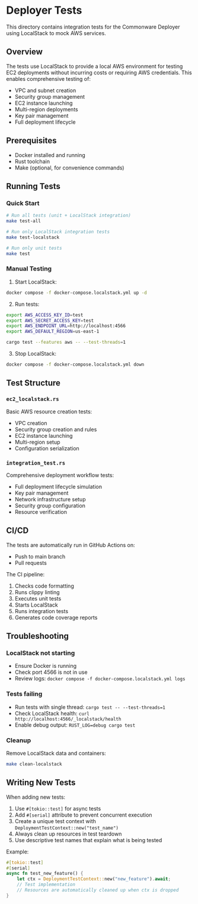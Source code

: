 # Deployer Tests

This directory contains integration tests for the Commonware Deployer using LocalStack to mock AWS services.

## Overview

The tests use LocalStack to provide a local AWS environment for testing EC2 deployments without incurring costs or requiring AWS credentials. This enables comprehensive testing of:

- VPC and subnet creation
- Security group management
- EC2 instance launching
- Multi-region deployments
- Key pair management
- Full deployment lifecycle

## Prerequisites

- Docker installed and running
- Rust toolchain
- Make (optional, for convenience commands)

## Running Tests

### Quick Start

```bash
# Run all tests (unit + LocalStack integration)
make test-all

# Run only LocalStack integration tests
make test-localstack

# Run only unit tests
make test
```

### Manual Testing

1. Start LocalStack:
```bash
docker compose -f docker-compose.localstack.yml up -d
```

2. Run tests:
```bash
export AWS_ACCESS_KEY_ID=test
export AWS_SECRET_ACCESS_KEY=test
export AWS_ENDPOINT_URL=http://localhost:4566
export AWS_DEFAULT_REGION=us-east-1

cargo test --features aws -- --test-threads=1
```

3. Stop LocalStack:
```bash
docker compose -f docker-compose.localstack.yml down
```

## Test Structure

### `ec2_localstack.rs`
Basic AWS resource creation tests:
- VPC creation
- Security group creation and rules
- EC2 instance launching
- Multi-region setup
- Configuration serialization

### `integration_test.rs`
Comprehensive deployment workflow tests:
- Full deployment lifecycle simulation
- Key pair management
- Network infrastructure setup
- Security group configuration
- Resource verification

## CI/CD

The tests are automatically run in GitHub Actions on:
- Push to main branch
- Pull requests

The CI pipeline:
1. Checks code formatting
2. Runs clippy linting
3. Executes unit tests
4. Starts LocalStack
5. Runs integration tests
6. Generates code coverage reports

## Troubleshooting

### LocalStack not starting
- Ensure Docker is running
- Check port 4566 is not in use
- Review logs: `docker compose -f docker-compose.localstack.yml logs`

### Tests failing
- Run tests with single thread: `cargo test -- --test-threads=1`
- Check LocalStack health: `curl http://localhost:4566/_localstack/health`
- Enable debug output: `RUST_LOG=debug cargo test`

### Cleanup
Remove LocalStack data and containers:
```bash
make clean-localstack
```

## Writing New Tests

When adding new tests:
1. Use `#[tokio::test]` for async tests
2. Add `#[serial]` attribute to prevent concurrent execution
3. Create a unique test context with `DeploymentTestContext::new("test_name")`
4. Always clean up resources in test teardown
5. Use descriptive test names that explain what is being tested

Example:
```rust
#[tokio::test]
#[serial]
async fn test_new_feature() {
    let ctx = DeploymentTestContext::new("new_feature").await;
    // Test implementation
    // Resources are automatically cleaned up when ctx is dropped
}
```